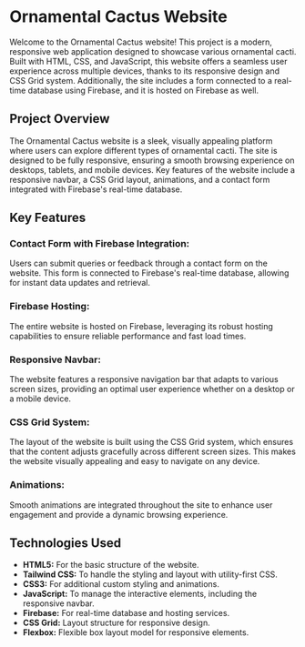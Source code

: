 
# Ornamental Cactus Website
Welcome to the Ornamental Cactus website! This project is a modern, responsive web application designed to showcase various ornamental cacti. Built with HTML, CSS, and JavaScript, this website offers a seamless user experience across multiple devices, thanks to its responsive design and CSS Grid system. Additionally, the site includes a form connected to a real-time database using Firebase, and it is hosted on Firebase as well.










## Project Overview
The Ornamental Cactus website is a sleek, visually appealing platform where users can explore different types of ornamental cacti. The site is designed to be fully responsive, ensuring a smooth browsing experience on desktops, tablets, and mobile devices. Key features of the website include a responsive navbar, a CSS Grid layout, animations, and a contact form integrated with Firebase's real-time database.

## Key Features

### Contact Form with Firebase Integration:
Users can submit queries or feedback through a contact form on the website. This form is connected to Firebase's real-time database, allowing for instant data updates and retrieval.

### Firebase Hosting:
The entire website is hosted on Firebase, leveraging its robust hosting capabilities to ensure reliable performance and fast load times.

### Responsive Navbar:
The website features a responsive navigation bar that adapts to various screen sizes, providing an optimal user experience whether on a desktop or a mobile device.
### CSS Grid System:
The layout of the website is built using the CSS Grid system, which ensures that the content adjusts gracefully across different screen sizes. This makes the website visually appealing and easy to navigate on any device.
### Animations:
Smooth animations are integrated throughout the site to enhance user engagement and provide a dynamic browsing experience.
## Technologies Used
- **HTML5:** For the basic structure of the website.
- **Tailwind CSS:** To handle the styling and layout with utility-first CSS.
- **CSS3:** For additional custom styling and animations.
- **JavaScript:** To manage the interactive elements, including the responsive navbar.
- **Firebase:** For real-time database and hosting services.
- **CSS Grid:** Layout structure for responsive design.
- **Flexbox:** Flexible box layout model for responsive elements.

